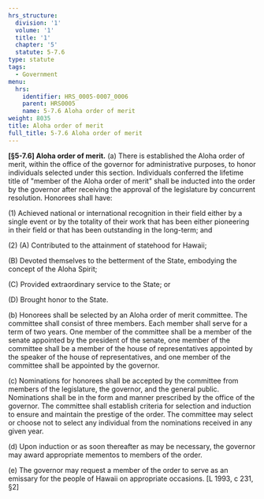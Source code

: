 ```yaml
---
hrs_structure:
  division: '1'
  volume: '1'
  title: '1'
  chapter: '5'
  statute: 5-7.6
type: statute
tags:
  - Government
menu:
  hrs:
    identifier: HRS_0005-0007_0006
    parent: HRS0005
    name: 5-7.6 Aloha order of merit
weight: 8035
title: Aloha order of merit
full_title: 5-7.6 Aloha order of merit
---
```

**[§5-7.6] Aloha order of merit.** (a) There is established the Aloha order of merit, within the office of the governor for administrative purposes, to honor individuals selected under this section. Individuals conferred the lifetime title of "member of the Aloha order of merit" shall be inducted into the order by the governor after receiving the approval of the legislature by concurrent resolution. Honorees shall have:

(1) Achieved national or international recognition in their field either by a single event or by the totality of their work that has been either pioneering in their field or that has been outstanding in the long-term; and

(2) (A) Contributed to the attainment of statehood for Hawaii;

(B) Devoted themselves to the betterment of the State, embodying the concept of the Aloha Spirit;

(C) Provided extraordinary service to the State; or

(D) Brought honor to the State.

(b) Honorees shall be selected by an Aloha order of merit committee. The committee shall consist of three members. Each member shall serve for a term of two years. One member of the committee shall be a member of the senate appointed by the president of the senate, one member of the committee shall be a member of the house of representatives appointed by the speaker of the house of representatives, and one member of the committee shall be appointed by the governor.

(c) Nominations for honorees shall be accepted by the committee from members of the legislature, the governor, and the general public. Nominations shall be in the form and manner prescribed by the office of the governor. The committee shall establish criteria for selection and induction to ensure and maintain the prestige of the order. The committee may select or choose not to select any individual from the nominations received in any given year.

(d) Upon induction or as soon thereafter as may be necessary, the governor may award appropriate mementos to members of the order.

(e) The governor may request a member of the order to serve as an emissary for the people of Hawaii on appropriate occasions. [L 1993, c 231, §2]